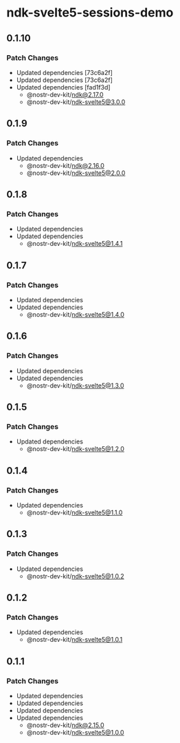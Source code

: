 # ndk-svelte5-sessions-demo

## 0.1.10

### Patch Changes

- Updated dependencies [73c6a2f]
- Updated dependencies [73c6a2f]
- Updated dependencies [fad1f3d]
    - @nostr-dev-kit/ndk@2.17.0
    - @nostr-dev-kit/ndk-svelte5@3.0.0

## 0.1.9

### Patch Changes

- Updated dependencies
    - @nostr-dev-kit/ndk@2.16.0
    - @nostr-dev-kit/ndk-svelte5@2.0.0

## 0.1.8

### Patch Changes

- Updated dependencies
- Updated dependencies
    - @nostr-dev-kit/ndk-svelte5@1.4.1

## 0.1.7

### Patch Changes

- Updated dependencies
- Updated dependencies
    - @nostr-dev-kit/ndk-svelte5@1.4.0

## 0.1.6

### Patch Changes

- Updated dependencies
- Updated dependencies
    - @nostr-dev-kit/ndk-svelte5@1.3.0

## 0.1.5

### Patch Changes

- Updated dependencies
    - @nostr-dev-kit/ndk-svelte5@1.2.0

## 0.1.4

### Patch Changes

- Updated dependencies
    - @nostr-dev-kit/ndk-svelte5@1.1.0

## 0.1.3

### Patch Changes

- Updated dependencies
    - @nostr-dev-kit/ndk-svelte5@1.0.2

## 0.1.2

### Patch Changes

- Updated dependencies
    - @nostr-dev-kit/ndk-svelte5@1.0.1

## 0.1.1

### Patch Changes

- Updated dependencies
- Updated dependencies
- Updated dependencies
- Updated dependencies
    - @nostr-dev-kit/ndk@2.15.0
    - @nostr-dev-kit/ndk-svelte5@1.0.0
